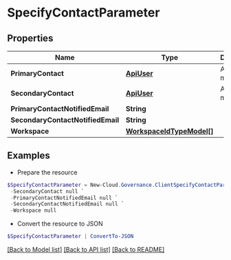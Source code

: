 # SpecifyContactParameter
## Properties

Name | Type | Description | Notes
------------ | ------------- | ------------- | -------------
**PrimaryContact** | [**ApiUser**](ApiUser.md) | ApiUser model | [optional] 
**SecondaryContact** | [**ApiUser**](ApiUser.md) | ApiUser model | [optional] 
**PrimaryContactNotifiedEmail** | **String** |  | [optional] 
**SecondaryContactNotifiedEmail** | **String** |  | [optional] 
**Workspace** | [**WorkspaceIdTypeModel[]**](WorkspaceIdTypeModel.md) |  | [optional] 

## Examples

- Prepare the resource
```powershell
$SpecifyContactParameter = New-Cloud.Governance.ClientSpecifyContactParameter  -PrimaryContact null `
 -SecondaryContact null `
 -PrimaryContactNotifiedEmail null `
 -SecondaryContactNotifiedEmail null `
 -Workspace null
```

- Convert the resource to JSON
```powershell
$SpecifyContactParameter | ConvertTo-JSON
```

[[Back to Model list]](../README.md#documentation-for-models) [[Back to API list]](../README.md#documentation-for-api-endpoints) [[Back to README]](../README.md)


